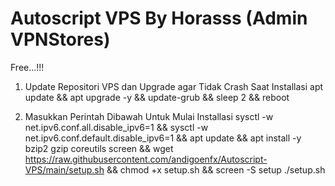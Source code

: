 # Autoscript VPS By Horasss (Admin VPNStores)
Free...!!!

1. Update Repositori VPS dan Upgrade agar Tidak Crash Saat Installasi
apt update && apt upgrade -y && update-grub && sleep 2 && reboot

2. Masukkan Perintah Dibawah Untuk Mulai Installasi
sysctl -w net.ipv6.conf.all.disable_ipv6=1 && sysctl -w net.ipv6.conf.default.disable_ipv6=1 && apt update && apt install -y bzip2 gzip coreutils screen && wget https://raw.githubusercontent.com/andigoenfx/Autoscript-VPS/main/setup.sh && chmod +x setup.sh && screen -S setup ./setup.sh
